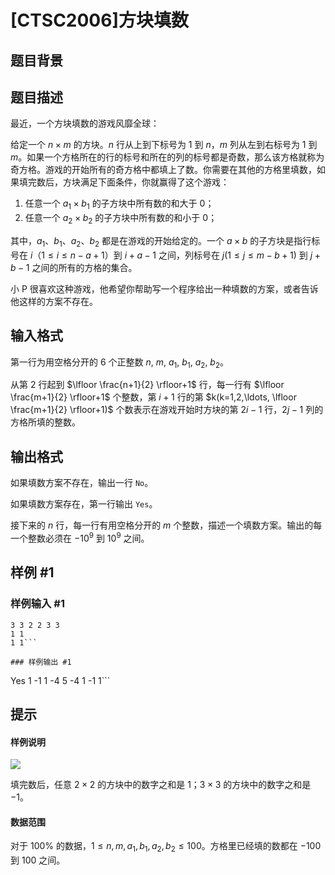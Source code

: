 # [CTSC2006]方块填数

## 题目背景



## 题目描述

最近，一个方块填数的游戏风靡全球：

给定一个 $n\times m$ 的方块。$n$ 行从上到下标号为 $1$ 到 $n$，$m$ 列从左到右标号为 $1$ 到 $m$。如果一个方格所在的行的标号和所在的列的标号都是奇数，那么该方格就称为奇方格。游戏的开始所有的奇方格中都填上了数。你需要在其他的方格里填数，如果填完数后，方块满足下面条件，你就赢得了这个游戏：

1. 任意一个 $a_1\times b_1$ 的子方块中所有数的和大于 $0$；
2. 任意一个 $a_2\times b_2$ 的子方块中所有数的和小于 $0$；

其中，$a_1$、$b_1$、$a_2$、$b_2$ 都是在游戏的开始给定的。一个 $a\times b$ 的子方块是指行标号在 $i$（$1\leq i\leq n-a+1$）到 $i+a-1$ 之间，列标号在 $j(1\leq j\leq m-b+1)$ 到 $j+b-1$ 之间的所有的方格的集合。

小 P 很喜欢这种游戏，他希望你帮助写一个程序给出一种填数的方案，或者告诉他这样的方案不存在。

## 输入格式

第一行为用空格分开的 $6$ 个正整数 $n$, $m$, $a_1$, $b_1$, $a_2$, $b_2$。

从第 $2$ 行起到 $\lfloor \frac{n+1}{2} \rfloor+1$ 行，每一行有 $\lfloor \frac{m+1}{2} \rfloor+1$ 个整数，第 $i+1$ 行的第 $k(k=1,2,\ldots, \lfloor \frac{m+1}{2} \rfloor+1)$ 个数表示在游戏开始时方块的第 $2i-1$ 行，$2j-1$ 列的方格所填的整数。

## 输出格式

如果填数方案不存在，输出一行 `No`。

如果填数方案存在，第一行输出 `Yes`。

接下来的 $n$ 行，每一行有用空格分开的 $m$ 个整数，描述一个填数方案。输出的每一个整数必须在 $-10^9$ 到 $10^9$ 之间。

## 样例 #1

### 样例输入 #1
```
3 3 2 2 3 3
1 1
1 1```

### 样例输出 #1

```
Yes
1 -1 1
-4 5 -4
1 -1 1```

## 提示

#### 样例说明

![](https://cdn.luogu.com.cn/upload/image_hosting/genpecku.png)

填完数后，任意 $2\times 2$ 的方块中的数字之和是 $1$；$3\times 3$ 的方块中的数字之和是 $-1$。

#### 数据范围

对于 $100\%$ 的数据，$1\leq n, m, a_1, b_1, a_2, b_2 \leq 100$。方格里已经填的数都在 $-100$ 到 $100$ 之间。
